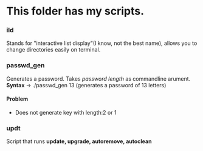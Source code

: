 # This folder has my scripts.

### ild 
Stands for "interactive list display"(I know, not the best name), allows you to change directories easily on terminal.

### passwd_gen
Generates a password. Takes *password length* as commandline arument. \
**Syntax** -> ./passwd_gen 13 (generates a password of 13 letters)
#### Problem
- Does not generate key with length:2 or 1

### updt
Script that runs **update, upgrade, autoremove, autoclean**
